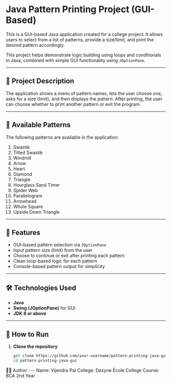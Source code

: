 # Java Pattern Printing Project (GUI-Based)

This is a GUI-based Java application created for a college project. It allows users to select from a list of patterns, provide a size/limit, and print the desired pattern accordingly.

This project helps demonstrate logic building using loops and conditionals in Java, combined with simple GUI functionality using `JOptionPane`.

---

## 📌 Project Description

The application shows a menu of pattern names, lets the user choose one, asks for a size (limit), and then displays the pattern. After printing, the user can choose whether to print another pattern or exit the program.

---

## 🧩 Available Patterns

The following patterns are available in the application:

1. Swastik  
2. Tilted Swastik  
3. Windmill  
4. Arrow  
5. Heart  
6. Diamond  
7. Triangle  
8. Hourglass Sand Timer  
9. Spider Web  
10. Parallelogram  
11. Arrowhead  
12. Whole Square  
13. Upside Down Triangle  

---

## 🎯 Features

- GUI-based pattern selection via `JOptionPane`
- Input pattern size (limit) from the user
- Choose to continue or exit after printing each pattern
- Clean loop-based logic for each pattern
- Console-based pattern output for simplicity

---

## 🛠️ Technologies Used

- **Java**
- **Swing (JOptionPane)** for GUI
- **JDK 8 or above**

---

## 🚀 How to Run

1. **Clone the repository**
   ```bash
   git clone https://github.com/your-username/pattern-printing-java-gui.git
   cd pattern-printing-java-gui

👨‍🎓 Author : -- 
Name: Vijendra Pal
College: Dezyne École College
Course: BCA 2nd Year
